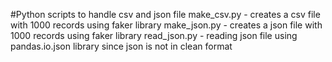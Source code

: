 #Python scripts to handle csv and json file 
make_csv.py - creates a csv file with 1000 records using faker library
make_json.py - creates a json file with 1000 records using faker library
read_json.py - reading json file using pandas.io.json library since json is not in clean format

